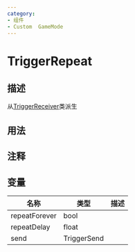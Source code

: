 ```yaml
---
category: 
- 组件
- Custom  GameMode
---
```

# TriggerRepeat
## 描述
从[TriggerReceiver](./TriggerReceiver.md)类派生
## 用法

## 注释

## 变量
| 名称 | 类型 | 描述 |
| ----------- | ----------- | ----------- |
| repeatForever  | bool |  |  
| repeatDelay  | float |  |  
| send | TriggerSend |  |  
